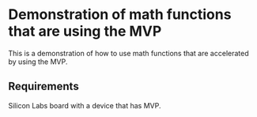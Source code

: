 # Demonstration of math functions that are using the MVP

This is a demonstration of how to use math functions that are accelerated by using the MVP.

## Requirements

Silicon Labs board with a device that has MVP.

